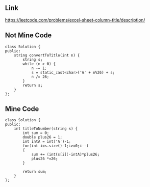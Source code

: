 Link
---
https://leetcode.com/problems/excel-sheet-column-title/description/

Not Mine Code
---
```
class Solution {
public:
    string convertToTitle(int n) {
        string s;
        while (n > 0) {
            n -= 1;
            s = static_cast<char>('A' + n%26) + s;
            n /= 26;
        }
        return s;
    }
};
```

Mine Code
---
```
class Solution {
public:
    int titleToNumber(string s) {
        int sum = 0;
        double plus26 = 1;
        int intA = int('A')-1;
        for(int i=s.size()-1;i>=0;i--)
        {
            sum += (int(s[i])-intA)*plus26;
            plus26 *=26;
        }
        
        return sum;
    }
};
```
